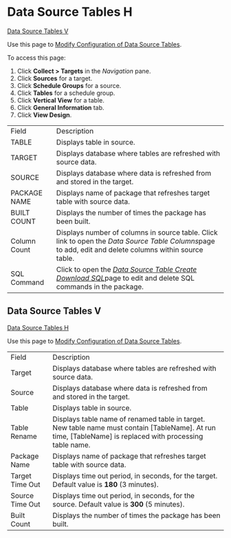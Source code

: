 # Data Source Tables H

[Data Source Tables V](#Data_Source_Tables_V)

<div class="use">

Use this page to [Modify Configuration of Data Source
Tables](../Use_Cases/Modify_Configuration_of_Data_Source_Tables.htm).

</div>

To access this page:

1.  Click <span style="font-weight: bold;">Collect \> Targets</span> in
    the <span style="font-style: italic;">Navigation</span> pane.
2.  Click <span style="font-weight: bold;">Sources</span> for a target.
3.  Click <span style="font-weight: bold;">Schedule Groups</span> for a
    source.
4.  Click <span style="font-weight: bold;">Tables</span> for a schedule
    group.
5.  Click <span style="font-weight: bold;">Vertical View</span> for a
    table.
6.  Click <span style="font-weight: bold;">General Information</span>
    tab.
7.  Click <span style="font-weight: bold;">View
Design</span>.

|              |                                                                                                                                                                                                                                                           |
| ------------ | --------------------------------------------------------------------------------------------------------------------------------------------------------------------------------------------------------------------------------------------------------- |
| Field        | Description                                                                                                                                                                                                                                               |
| TABLE        | Displays table in source.                                                                                                                                                                                                                                 |
| TARGET       | Displays database where tables are refreshed with source data.                                                                                                                                                                                            |
| SOURCE       | Displays database where data is refreshed from and stored in the target.                                                                                                                                                                                  |
| PACKAGE NAME | Displays name of package that refreshes target table with source data.                                                                                                                                                                                    |
| BUILT COUNT  | Displays the number of times the package has been built.                                                                                                                                                                                                  |
| Column Count | Displays number of columns in source table. Click link to open the <span style="font-style: italic;">Data Source Table Columns</span><span>page to add, edit and delete</span> columns within source table.                                               |
| SQL Command  | Click to open the <span style="font-style: italic;">[<span style="font-style: italic;">Data Source Table Create Download SQL</span>](Data_Source_Table_Create_Download_SQL_H.htm)</span><span>page to edit and delete</span> SQL commands in the package. |

## <span id="Data_Source_Tables_V"></span>Data Source Tables V

[Data Source Tables H](Data_Source_Tables_H.htm)

<div class="use">

Use this page to [Modify Configuration of Data Source
Tables](../Use_Cases/Modify_Configuration_of_Data_Source_Tables.htm).

</div>

|                 |                                                                                                                                                               |
| --------------- | ------------------------------------------------------------------------------------------------------------------------------------------------------------- |
| Field           | Description                                                                                                                                                   |
| Target          | Displays database where tables are refreshed with source data.                                                                                                |
| Source          | Displays database where data is refreshed from and stored in the target<span style="font-family: Calibri, sans-serif;">.</span>                               |
| Table           | Displays table in source.                                                                                                                                     |
| Table Rename    | Displays table name of renamed table in target. New table name must contain \[TableName\]. At run time, \[TableName\] is replaced with processing table name. |
| Package Name    | Displays name of package that refreshes target table with source data.                                                                                        |
| Target Time Out | Displays time out period, in seconds, for the target. Default value is **180** (3 minutes).                                                                   |
| Source Time Out | Displays time out period, in seconds, for the source. Default value is **300** (5 minutes).                                                                   |
| Built Count     | Displays the number of times the package has been built.                                                                                                      |
